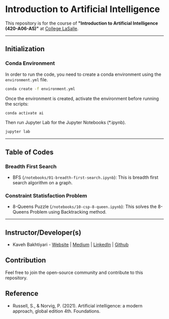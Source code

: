 # Introduction to Artificial Intelligence

This repository is for the course of
**"Introduction to Artificial Intelligence (420-A06-AS)"** at [College LaSalle](https://collegelasalle.com).

___
## Initialization
### Conda Environment
In order to run the code, you need to create a conda environment using the `environment.yml` file.

```bash
conda create -f environment.yml
```

Once the environment is created, activate the environment before running the scripts:

```bash
conda activate ai
```

Then run Jupyter Lab for the Jupyter Notebooks (*.ipynb).

```bash
jupyter lab
```

___
## Table of Codes

### Breadth First Search
- BFS (`/notebooks/01-breadth-first-search.ipynb`): This is breadth first search algorithm on a graph.

### Constraint Statisfaction Problem
- 8-Queens Puzzle (`/notebooks/10-csp-8-queen.ipynb`): This solves the 8-Queens Problem using Backtracking method.

___
## Instructor/Developer(s)
- Kaveh Bakhtiyari - [Website](http://bakhtiyari.com) | [Medium](https://medium.com/@bakhtiyari)
  | [LinkedIn](https://www.linkedin.com/in/bakhtiyari) | [Github](https://github.com/kavehbc)

## Contribution
Feel free to join the open-source community and contribute to this repository.

## Reference

- Russell, S., & Norvig, P. (2021). Artificial intelligence: a modern approach, global edition 4th. Foundations.
